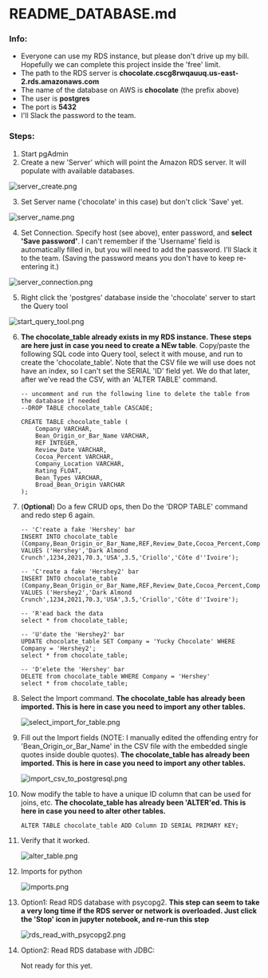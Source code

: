# README_DATABASE.md

### Info:

- Everyone can use my RDS instance, but please don't drive up my bill. Hopefully we can complete this project inside the 'free' limit.
- The path to the RDS server is **chocolate.cscg8rwqauuq.us-east-2.rds.amazonaws.com**
- The name of the database on AWS is **chocolate** (the prefix above)
- The user is **postgres**
- The port is **5432**
- I'll Slack the password to the team.

### Steps:
1. Start pgAdmin
2. Create a new 'Server' which will point the Amazon RDS server. It will populate with available databases.

  ![server_create.png](Images/server_create.png)

3. Set Server name ('chocolate' in this case) but don't click 'Save' yet.

  ![server_name.png](Images/server_name.png)

4. Set Connection. Specify host (see above), enter password, and **select 'Save password'**. I can't remember if the 'Username' field is automatically filled in, but you will need to add the password. I'll Slack it to the team. (Saving the password means you don't have to keep re-entering it.)

  ![server_connection.png](Images/server_connection.png)

5. Right click the 'postgres' database inside the 'chocolate' server to start the Query tool

  ![start_query_tool.png](Images/start_query_tool.png)

6. **The chocolate_table already exists in my RDS instance. These steps are here just in case you need to create a NEw table**. Copy/paste the following SQL code into Query tool, select it with mouse, and run to create the 'chocolate_table'. Note that the CSV file we will use does not have an index, so I can't set the SERIAL 'ID' field yet. We do that later, after we've read the CSV, with an 'ALTER TABLE' command.

    ```
    -- uncomment and run the following line to delete the table from the database if needed
    --DROP TABLE chocolate_table CASCADE;

    CREATE TABLE chocolate_table (
        Company VARCHAR,
        Bean_Origin_or_Bar_Name VARCHAR,
        REF INTEGER,
        Review_Date VARCHAR,
        Cocoa_Percent VARCHAR,
        Company_Location VARCHAR,
        Rating FLOAT,
        Bean_Types VARCHAR,
        Broad_Bean_Origin VARCHAR
    );
    ```

7. (**Optional**) Do a few CRUD ops, then Do the 'DROP TABLE' command and redo step 6 again.

    ```
    -- 'C'reate a fake 'Hershey' bar
    INSERT INTO chocolate_table (Company,Bean_Origin_or_Bar_Name,REF,Review_Date,Cocoa_Percent,Company_Location,Rating,Bean_Types,Broad_Bean_Origin)
    VALUES ('Hershey','Dark Almond Crunch',1234,2021,70.3,'USA',3.5,'Criollo','Côte d''Ivoire');

    -- 'C'reate a fake 'Hershey2' bar
    INSERT INTO chocolate_table (Company,Bean_Origin_or_Bar_Name,REF,Review_Date,Cocoa_Percent,Company_Location,Rating,Bean_Types,Broad_Bean_Origin)
    VALUES ('Hershey2','Dark Almond Crunch',1234,2021,70.3,'USA',3.5,'Criollo','Côte d''Ivoire');

    -- 'R'ead back the data
    select * from chocolate_table;

    -- 'U'date the 'Hershey2' bar
    UPDATE chocolate_table SET Company = 'Yucky Chocolate' WHERE Company = 'Hershey2';
    select * from chocolate_table;

    -- 'D'elete the 'Hershey' bar
    DELETE from chocolate_table WHERE Company = 'Hershey'
    select * from chocolate_table;
    ```

8. Select the Import command. **The chocolate_table has already been imported. This is here in case you need to import any other tables.**

    ![select_import_for_table.png](Images/select_import_for_table.png)

9. Fill out the Import fields (NOTE: I manually edited the offending entry for 'Bean_Origin_or_Bar_Name' in the CSV file with the embedded single quotes inside double quotes). **The chocolate_table has already been imported. This is here in case you need to import any other tables.**

    ![import_csv_to_postgresql.png](Images/import_csv_to_postgresql.png)

10. Now modify the table to have a unique ID column that can be used for joins, etc. **The chocolate_table has already been 'ALTER'ed. This is here in case you need to alter other tables.**

    ```
    ALTER TABLE chocolate_table ADD Column ID SERIAL PRIMARY KEY;
    ```

11. Verify that it worked.

    ![alter_table.png](Images/alter_table.png)

12. Imports for python

    ![imports.png](Images/imports.png)

13. Option1: Read RDS database with psycopg2.  **This step can seem to take a very long time if the RDS server or network is overloaded. Just click the 'Stop' icon in jupyter notebook, and re-run this step**

    ![rds_read_with_psycopg2.png](Images/rds_read_with_psycopg2.png)

14. Option2: Read RDS database with JDBC:

    Not ready for this yet.
